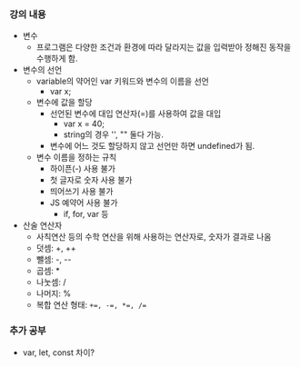 ### 강의 내용

- 변수
  - 프로그램은 다양한 조건과 환경에 따라 달라지는 값을 입력받아 정해진 동작을 수행하게 함.
- 변수의 선언
  - variable의 약어인 var 키워드와 변수의 이름을 선언
    - var x;
  - 변수에 값을 할당
    - 선언된 변수에 대입 연산자(=)를 사용하여 값을 대입
      - var x = 40;
      - string의 경우 '', "" 둘다 가능.
    - 변수에 어느 것도 할당하지 않고 선언만 하면 undefined가 됨.
  - 변수 이름을 정하는 규칙
    - 하이픈(-) 사용 불가
    - 첫 글자로 숫자 사용 불가
    - 띄어쓰기 사용 불가
    - JS 예약어 사용 불가
      - if, for, var 등
- 산술 연산자
  - 사칙연산 등의 수학 연산을 위해 사용하는 연산자로, 숫자가 결과로 나옴
  - 덧셈: +, ++
  - 뺄셈: -, --
  - 곱셈: \*
  - 나눗셈: /
  - 나머지: %
  - 복합 연산 형태: `+=, -=, *=, /=`

### 추가 공부

- var, let, const 차이?
